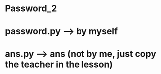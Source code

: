 # Password_2
# password.py --> by myself
# ans.py --> ans (not by me, just copy the teacher in the lesson)
